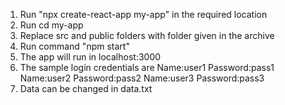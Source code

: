 1. Run  "npx create-react-app my-app"   in the required location
2. Run cd my-app
3. Replace src and public folders with folder given in the archive
4. Run command "npm start"
5. The app will run in localhost:3000
6. The sample login credentials are 
                Name:user1 Password:pass1
                Name:user2 Password:pass2
                Name:user3 Password:pass3
7. Data can be changed in data.txt
